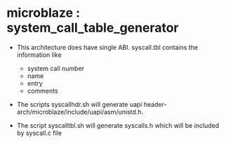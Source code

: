 # microblaze : system_call_table_generator

- This architecture does have single ABI.
  syscall.tbl contains the information like 
    - system call number
    - name 
    - entry
    - comments

- The scripts syscallhdr.sh will generate uapi header- 
  arch/microblaze/include/uapi/asm/unistd.h. 

- The script syscalltbl.sh will generate syscalls.h 
  which will be included by syscall.c file